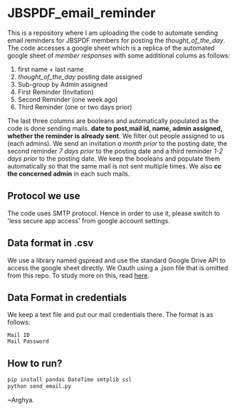 # JBSPDF_email_reminder
This is a repository where I am uploading the code to automate sending email reminders for JBSPDF members for posting the *thought_of_the_day*. The code accesses a google sheet which is a replica of the automated google sheet of *member responses* with some additional colums as follows: 
1. first name + last name
2. *thought_of_the_day* posting date assigned 
3. Sub-group by Admin assigned
4. First Reminder (Invitation)
5. Second Reminder (one week ago)
6. Third Reminder (one or two days prior)

The last three columns are booleans and automatically populated as the code is done sending mails. **date to post,mail id, name, admin assigned, whether the reminder is already sent**. We filter out people assigned to us (each admins). We send an invitation *a month prior* to the posting date, the second reminder *7 days prior* to the posting date and a third reminder *1-2 days prior* to the posting date. We keep the booleans and populate them automatically so that the same mail is not sent multiple times. We also **cc the concerned admin** in each such mails.


## Protocol we use
The code uses SMTP protocol. Hence in order to use it, please switch to 'less secure app access' from google account settings.

## Data format in .csv
We use a library named gspread and use the standard Google Drive API to access the google sheet directly. We Oauth using a .json file that is omitted from this repo. To study more on this, read [here](https://www.twilio.com/blog/2017/02/an-easy-way-to-read-and-write-to-a-google-spreadsheet-in-python.html).

## Data Format in credentials
We keep a text file and put our mail credentials there. The format is as follows:
```text
Mail ID
Mail Password
```

## How to run?
```bash
pip install pandas DateTime smtplib ssl
python send_email.py
```

~Arghya.
